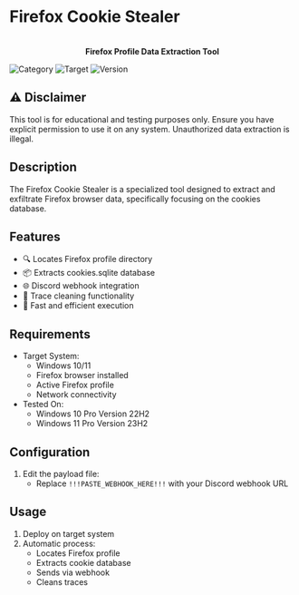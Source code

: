 # Firefox Cookie Stealer

<p align="center">
  <br>
  <strong>Firefox Profile Data Extraction Tool</strong>
</p>

![Category](https://img.shields.io/badge/Category-Exfiltration-red)
![Target](https://img.shields.io/badge/Target-Windows-blue)
![Version](https://img.shields.io/badge/Version-1.0-green)

## ⚠️ Disclaimer

This tool is for educational and testing purposes only. Ensure you have explicit permission to use it on any system. Unauthorized data extraction is illegal.

## Description

The Firefox Cookie Stealer is a specialized tool designed to extract and exfiltrate Firefox browser data, specifically focusing on the cookies database.

## Features

- 🔍 Locates Firefox profile directory
- 📦 Extracts cookies.sqlite database
- 🌐 Discord webhook integration
- 🧹 Trace cleaning functionality
- 🚀 Fast and efficient execution

## Requirements

- Target System:
    - Windows 10/11
    - Firefox browser installed
    - Active Firefox profile
    - Network connectivity
- Tested On:
    - Windows 10 Pro Version 22H2
    - Windows 11 Pro Version 23H2

## Configuration

1. Edit the payload file:
    - Replace `!!!PASTE_WEBHOOK_HERE!!!` with your Discord webhook URL

## Usage

1. Deploy on target system
2. Automatic process:
    - Locates Firefox profile
    - Extracts cookie database
    - Sends via webhook
    - Cleans traces